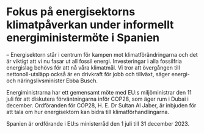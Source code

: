 # Fokus på energisektorns klimatpåverkan under informellt energiministermöte i Spanien

– Energisektorn står i centrum för kampen mot klimatförändringarna och det är viktigt att vi nu fasar ut all fossil energi. Investeringar i alla fossilfria energislag behövs för att nå våra klimatmål. Vi tror att övergången till nettonoll-utsläpp också är en drivkraft för jobb och tillväxt, säger energi- och näringslivsminister Ebba Busch.

Energiministrarna har ett gemensamt möte med EU:s miljöministrar den 11 juli för att diskutera förväntningarna inför COP28, som äger rum i Dubai i december. Ordföranden för COP28, H. E. Dr Sultan Al Jaber, är inbjuden för att tala om hur energisektorn kan bidra till klimatförhandlingarna.

Spanien är ordförande i EU:s ministerråd den 1 juli till 31 december 2023.
